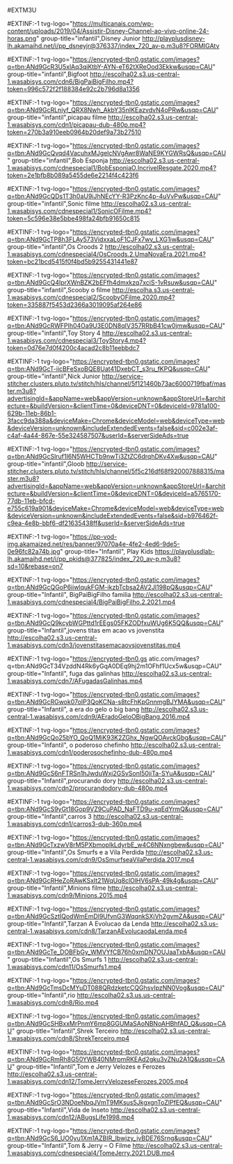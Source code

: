 #EXTM3U

#EXTINF:-1 tvg-logo="https://multicanais.com/wp-content/uploads/2019/04/Assistir-Disney-Channel-ao-vivo-online-24-horas.png" group-title="infantil",Disney Junior 
http://playplusdisney-lh.akamaihd.net/i/pp_dsneyjr@376337/index_720_av-p.m3u8?FORMIGAtv

#EXTINF:-1 tvg-logo="https://encrypted-tbn0.gstatic.com/images?q=tbn:ANd9GcR3U5xlAq3qiKtbY-AYN-eT62tXReOod3Ekkw&usqp=CAU" group-title="infantil",Bigfoot
http://escolha02.s3.us-central-1.wasabisys.com/cdn6/BigPaiBigFilho.mp4?token=996c572f2f188384e92c2b796d8a1356

#EXTINF:-1 tvg-logo="https://encrypted-tbn0.gstatic.com/images?q=tbn:ANd9GcRLniyf_QRX8Nwh_AkbY35nIKEazvdvN4oPRw&usqp=CAU" group-title="infantil",picapau filme
http://escolha02.s3.us-central-1.wasabisys.com/cdn1/picapau-dub-480p.mp4?token=270b3a910eeb0964b20def9a73b27510

#EXTINF:-1 tvg-logo="https://encrypted-tbn0.gstatic.com/images?q=tbn:ANd9GcQvqd4VacuhxMJgelcNVgAwr8WaNE9KYGWRsQ&usqp=CAU" group-title="infantil",Bob Esponja
http://escolha02.s3.us-central-1.wasabisys.com/cdnespecial1/BobEsponjaO.IncrivelResgate.2020.mp4?token=2e1bfb8b089a5455de6e2214f4c423f6

#EXTINF:-1 tvg-logo="https://encrypted-tbn0.gstatic.com/images?q=tbn:ANd9GcQDs1T3h0aU9iJhNEcYY-R3PzKnc4p-4uVvPw&usqp=CAU" group-title="infantil",Sonic filme
http://escolha02.s3.us-central-1.wasabisys.com/cdnespecial1/SonicOFilme.mp4?token=5c596e38e5bbe498fa24bfb91650c815

#EXTINF:-1 tvg-logo="https://encrypted-tbn0.gstatic.com/images?q=tbn:ANd9GcTP8h3FLAy573VidxxaLoF1CJFx7wv_LXG1iw&usqp=CAU" group-title="infantil",Os Croods 2
http://escolha02.s3.us-central-1.wasabisys.com/cdnespecial4/OsCroods.2.UmaNovaEra.2021.mp4?token=bc21bcd5415f0f4bd5b9255431441e87

#EXTINF:-1 tvg-logo="https://encrypted-tbn0.gstatic.com/images?q=tbn:ANd9GcQ4IprXWnBZK2bEFfh4dmxkzq7xciS-1vRsuw&usqp=CAU" group-title="infantil",Scooby o filme
http://escolha.s3.us-central-1.wasabisys.com/cdnespecial2/ScoobyOFilme.2020.mp4?token=335887f5453d2366a3019095af264e86

#EXTINF:-1 tvg-logo="https://encrypted-tbn0.gstatic.com/images?q=tbn:ANd9GcRWFPIh04Oa9U3E0DN8qIV357RRbB41cw0jmw&usqp=CAU" group-title="infantil",Toy Story 4
http://escolha02.s3.us-central-1.wasabisys.com/cdnespecial3/ToyStory4.mp4?token=0d76e7d0f4200c4acad2c8b11eebbdc7

#EXTINF:-1 tvg-logo="https://encrypted-tbn0.gstatic.com/images?q=tbn:ANd9GcT-iicBFeSxoBQE8Uat41DxebCT_s3ru_fKPQ&usqp=CAU" group-title="infantil",Nick Junior 
http://service-stitcher.clusters.pluto.tv/stitch/hls/channel/5f121460b73ac6000719fbaf/master.m3u8?advertisingId=&appName=web&appVersion=unknown&appStoreUrl=&architecture=&buildVersion=&clientTime=0&deviceDNT=0&deviceId=9781a100-629b-11eb-86b1-3facc9da388a&deviceMake=Chrome&deviceModel=web&deviceType=web&deviceVersion=unknown&includeExtendedEvents=false&sid=c002e3af-c4af-4a44-867e-55e324587507&userId=&serverSideAds=true 


#EXTINF:-1 tvg-logo="https://encrypted-tbn0.gstatic.com/images?q=tbn:ANd9GcSlruf1I6N5WHCTb9nwTi3ZtZC6drqhDKv4Xw&usqp=CAU" group-title="infantil",Gloob
http://service-stitcher.clusters.pluto.tv/stitch/hls/channel/5f5c216df68f920007888315/master.m3u8?advertisingId=&appName=web&appVersion=unknown&appStoreUrl=&architecture=&buildVersion=&clientTime=0&deviceDNT=0&deviceId=a5765170-77db-11eb-bfcd-e755c619a901&deviceMake=Chrome&deviceModel=web&deviceType=web&deviceVersion=unknown&includeExtendedEvents=false&sid=b976462f-c9ea-4e8b-bbf6-df21635438ff&userId=&serverSideAds=true

#EXTINF:-1 tvg-logo="https://pp-vod-img.akamaized.net/res/banner/97070a4e-4fe2-4ed6-9de5-0e96fc82a74b.jpg" group-title="Infantil", Play Kids https://playplusdlab-lh.akamaihd.net/i/pp_pkids@377825/index_720_av-p.m3u8?sd=10&rebase=on7

#EXTINF:-1 tvg-logo="https://encrypted-tbn0.gstatic.com/images?q=tbn:ANd9GcQGoP6iiwlqukFGM-ikzbTcbsa2AV2Jl198pQ&usqp=CAU" group-title="Infantil", BigPaiBigFilho familia http://escolha02.s3.us-central-1.wasabisys.com/cdnespecial4/BigPaiBigFilho.2.2021.mp4

#EXTINF:-1 tvg-logo="https://encrypted-tbn0.gstatic.com/images?q=tbn:ANd9GcQ9kcybWGPttd1rEEgs05FKZODfxuWUg6K5QQ&usqp=CAU" group-title="Infantil",jovens titas em acao vs jovenstita http://escolha02.s3.us-central-1.wasabisys.com/cdn3/jovenstitasemacaovsjovenstitas.mp4

#EXTINF:-1 tvg-logo="https://encrypted-tbn0.gs
atic.com/images?q=tbn:ANd9GcT34VzddN4Rk6yGqA0DEq9hj2m1OFhf1Ucx5w&usqp=CAU" group-title="Infantil", fuga das galinhas http://escolha02.s3.us-central-1.wasabisys.com/cdn7/AFugadasGalinhas.mp4

#EXTINF:-1 tvg-logo="https://encrypted-tbn0.gstatic.com/images?q=tbn:ANd9GcRGwok07oIP3QoKCNa-s8tcFhKpGnnmgBJYMA&usqp=CAU" group-title="Infantil", a era do gelo o big bang http://escolha02.s3.us-central-1.wasabisys.com/cdn9/AEradoGeloOBigBang.2016.mp4

#EXTINF:-1 tvg-logo="https://encrypted-tbn0.gstatic.com/images?q=tbn:ANd9GcQo25bYO_QoQ1MiK93K2ZGhx_NgwQOAvckGbg&usqp=CAU" group-title="Infantil", o poderoso chefinho http://escolha02.s3.us-central-1.wasabisys.com/cdn1/poderosochefinho-dub-480p.mp4

#EXTINF:-1 tvg-logo="https://encrypted-tbn0.gstatic.com/images?q=tbn:ANd9GcS6nFTRSn1hJwduWxj2GSvSonI50jiTa-SYuA&usqp=CAU" group-title="Infantil",procurando dory http://escolha02.s3.us-central-1.wasabisys.com/cdn2/procurandodory-dub-480p.mp4

#EXTINF:-1 tvg-logo="https://encrypted-tbn0.gstatic.com/images?q=tbn:ANd9GcS9yGt18Gop9VZ9CuPAD_NaFTD9u-xqEdYrmQ&usqp=CAU" group-title="Infantil",carros 3 http://escolha02.s3.us-central-1.wasabisys.com/cdn1/carros3-dub-360p.mp4

#EXTINF:-1 tvg-logo="https://encrypted-tbn0.gstatic.com/images?q=tbn:ANd9GcTxzwV8rM5PXbmopIkLdyrbE_w4C6NNxngbew&usqp=CAU" group-title="Infantil",Os Smurfs e a Vila Perdida http://escolha02.s3.us-central-1.wasabisys.com/cdn9/OsSmurfseaVilaPerdida.2017.mp4

#EXTINF:-1 tvg-logo="https://encrypted-tbn0.gstatic.com/images?q=tbn:ANd9GcRHeZoRAwKSxIt21WqUq8clOlHV6sPA-49k4g&usqp=CAU" group-title="Infantil",Minions filme http://escolha02.s3.us-central-1.wasabisys.com/cdn9/Minions.2015.mp4

#EXTINF:-1 tvg-logo="https://encrypted-tbn0.gstatic.com/images?q=tbn:ANd9GcSztIQodWmEmDl9UfvnG3WqqnkSXjVh2gvmZA&usqp=CAU" group-title="Infantil",Tarzan A Evolucao da Lenda http://escolha02.s3.us-central-1.wasabisys.com/cdn8/TarzanAEvolucaodaLenda.mp4

#EXTINF:-1 tvg-logo="https://encrypted-tbn0.gstatic.com/images?q=tbn:ANd9GcTe_DOBFbGy_WMVYfCB76h0xmDN7OUJaaTxbA&usqp=CAU" group-title="Infantil",Os Smurfs 1 http://escolha02.s3.us-central-1.wasabisys.com/cdn11/OsSmurfs1.mp4

#EXTINF:-1 tvg-logo="https://encrypted-tbn0.gstatic.com/images?q=tbn:ANd9GcTmsDcMYuDT088QRdzketcCQGhsvIpzNN0Vog&usqp=CAU" group-title="Infantil",rio http://escolha02.s3.us.us-central-1.wasabisys.com/cdn8/Rio.mp4

#EXTINF:-1 tvg-logo="https://encrypted-tbn0.gstatic.com/images?q=tbn:ANd9GcSHBxxMrPnmY6mp8GGUMaSAoNBNoAHBhfAD_Q&usqp=CAU" group-title="Infantil",Shrek Terceiro http://escolha02.s3.us-central-1.wasabisys.com/cdn8/ShrekTerceiro.mp4

#EXTINF:-1 tvg-logo="https://encrypted-tbn0.gstatic.com/images?q=tbn:ANd9GcRmRh8G50YWB40NMrpmRKEAd2gku3vZNu2A1Q&usqp=CAU" group-title="Infantil",Tom e Jerry Velozes e Ferozes http://escolha02.s3.us-central-1.wasabisys.com/cdn12/TomeJerryVelozeseFerozes.2005.mp4

#EXTINF:-1 tvg-logo="https://encrypted-tbn0.gstatic.com/images?q=tbn:ANd9GcSrO3NDoeNbqJVmT9MKsus5JkgxgnToZlPfEQ&usqp=CAU" group-title="Infantil",Vida de Inseto http://escolha02.s3.us-central-1.wasabisys.com/cdn12/ABugsLife1998.mp4

#EXTINF:-1 tvg-logo="https://encrypted-tbn0.gstatic.com/images?q=tbn:ANd9GcS6_UO0yu1Xm1AZBIR_Ibwjzy_jvBDE76Srng&usqp=CAU" group-title="Infantil",Tom & Jerry – O Filme http://escolha02.s3.us-central-1.wasabisys.com/cdnespecial4/TomeJerry.2021.DUB.mp4
